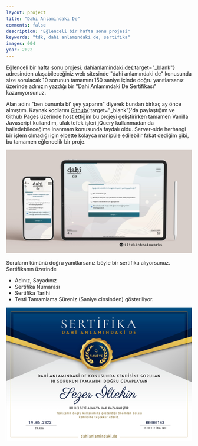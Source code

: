 ```yaml
---
layout: project
title: "Dahi Anlamındaki De"
comments: false
description: "Eğlenceli bir hafta sonu projesi"
keywords: "tdk, dahi anlamındaki de, sertifika"
images: 004
year: 2022
---
```


Eğlenceli bir hafta sonu projesi. [dahianlamindaki.de](https://dahianlamindaki.de){:target="_blank"} adresinden ulaşabileceğiniz web sitesinde "dahi anlamındaki de" konusunda size sorulacak 10 sorunun tamamını 150 saniye içinde doğru yanıtlarsanız üzerinde adınızın yazdığı bir "Dahi Anlamındaki De Sertifikası" kazanıyorsunuz. 

Alan adını "ben bununla bi' şey yaparım" diyerek bundan birkaç ay önce almıştım. Kaynak kodlarını [Github](https://github.com/iltekin/dahi-anlamindaki-de){:target="_blank"}'da paylaştığım ve Github Pages üzerinde host ettiğim bu projeyi geliştirirken tamamen Vanilla Javascript kullandım, ufak tefek işleri jQuery kullanmadan da halledebileceğime inanmam konusunda faydalı oldu. Server-side herhangi bir işlem olmadığı için elbette kolayca manipüle edilebilir fakat dediğim gibi, bu tamamen eğlencelik bir proje.


![001](/assets/images/projects/004/001.jpg)

Soruların tümünü doğru yanıtlarsanız böyle bir sertifika alıyorsunuz. Sertifikanın üzerinde
- Adınız, Soyadınız
- Sertifika Numarası
- Sertifika Tarihi
- Testi Tamamlama Süreniz (Saniye cinsinden) gösteriliyor.

![002](/assets/images/projects/004/002.jpg)